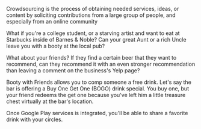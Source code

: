 Crowdsourcing is the process of obtaining needed services, ideas, or content by soliciting contributions from a large group of people, and especially from an online community

What if you're a college student, or a starving artist and want to eat at Starbucks inside of Barnes & Noble?
Can your great Aunt or a rich Uncle leave you with a booty at the local pub?

What about your friends? If they find a certain beer that they want to recommend, can they recommend it with an even stronger recommendation than
leaving a comment on the business's Yelp page?

Booty with Friends allows you to comp someone a free drink. 
Let's say the bar is offering a Buy One Get One (BOGO) drink special.  You buy one, but your friend redeems the get one because you've left him a little
treasure chest virtually at the bar's location.

Once Google Play services is integrated, you'll be able to share a favorite drink with your circles.
